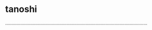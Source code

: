 # tanoshi

.................................................................................................................